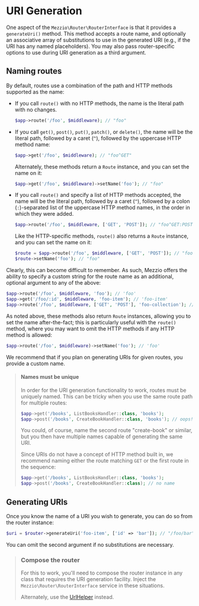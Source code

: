 # URI Generation

One aspect of the `Mezzio\Router\RouterInterface` is that it provides a
`generateUri()` method. This method accepts a route name, and optionally an
associative array of substitutions to use in the generated URI (e.g., if the URI
has any named placeholders). You may also pass router-specific options to use
during URI generation as a third argument.

## Naming routes

By default, routes use a combination of the path and HTTP methods supported as
the name:

- If you call `route()` with no HTTP methods, the name is the literal path with
  no changes.
  ```php
  $app->route('/foo', $middleware); // "foo"
  ```

- If you call `get()`, `post()`, `put()`, `patch()`, or `delete()`, the name
  will be the literal path, followed by a caret (`^`), followed by the
  uppercase HTTP method name:
  ```php
  $app->get('/foo', $middleware); // "foo^GET"
  ```
  Alternately, these methods return a `Route` instance, and you can set the
  name on it:
  ```php
  $app->get('/foo', $middleware)->setName('foo'); // "foo"
  ```

- If you call `route()` and specify a list of HTTP methods accepted, the name
  will be the literal path, followed by a caret (`^`), followed by a colon
  (`:`)-separated list of the uppercase HTTP method names, in the order in which
  they were added.
  ```php
  $app->route('/foo', $middleware, ['GET', 'POST']); // "foo^GET:POST"
  ```
  Like the HTTP-specific methods, `route()` also returns a `Route` instance,
  and you can set the name on it:
  ```php
  $route = $app->route('/foo', $middleware, ['GET', 'POST']); // "foo^GET:POST"
  $route->setName('foo'); // "foo"
  ```

Clearly, this can become difficult to remember. As such, Mezzio offers the
ability to specify a custom string for the route name as an additional, optional
argument to any of the above:

```php
$app->route('/foo', $middleware, 'foo'); // 'foo'
$app->get('/foo/:id', $middleware, 'foo-item'); // 'foo-item'
$app->route('/foo', $middleware, ['GET', 'POST'], 'foo-collection'); // 'foo-collection'
```

As noted above, these methods also return `Route` instances, allowing you to
set the name after-the-fact; this is particularly useful with the `route()`
method, where you may want to omit the HTTP methods if any HTTP method is
allowed:

```php
$app->route('/foo', $middleware)->setName('foo'); // 'foo'
```

We recommend that if you plan on generating URIs for given routes, you provide a
custom name.

<!-- markdownlint-disable-next-line header-increment -->
> #### Names must be unique
>
> In order for the URI generation functionality to work, routes must be uniquely
> named. This can be tricky when you use the same route path for multiple
> routes:
>
> ```php
> $app->get('/books', ListBooksHandler::class, 'books');
> $app->post('/books', CreateBookHandler::class, 'books'); // oops!
> ```
>
> You could, of course, name the second route "create-book" or similar, but you
> then have multiple names capable of generating the same URI.
>
> Since URIs do not have a concept of HTTP method built in, we recommend naming
> either the route matching `GET` or the first route in the sequence:
>
> ```php
> $app->get('/books', ListBooksHandler::class, 'books');
> $app->post('/books', CreateBookHandler::class); // no name
> ```

## Generating URIs

Once you know the name of a URI you wish to generate, you can do so from the
router instance:

```php
$uri = $router->generateUri('foo-item', ['id' => 'bar']); // "/foo/bar"
```

You can omit the second argument if no substitutions are necessary.

> ### Compose the router
>
> For this to work, you'll need to compose the router instance in any class that
> requires the URI generation facility. Inject the
> `Mezzio\Router\RouterInterface` service in these situations.
>
> Alternately, use the [UrlHelper](../helpers/url-helper.md) instead.
